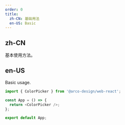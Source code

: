 ```yaml
---
order: 0
title:
  zh-CN: 基础用法
  en-US: Basic
---
```


## zh-CN

基本使用方法。

## en-US

Basic usage.

```js
import { ColorPicker } from '@arco-design/web-react';

const App = () => {
  return <ColorPicker />;
};

export default App;
```
